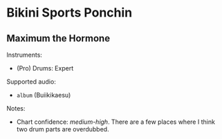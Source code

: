 # Bikini Sports Ponchin

## Maximum the Hormone

Instruments:

  * (Pro) Drums: Expert

Supported audio:

  * `album` (Buiikikaesu)

Notes:

  * Chart confidence: *medium-high*. There are a few places where I think two
    drum parts are overdubbed.
